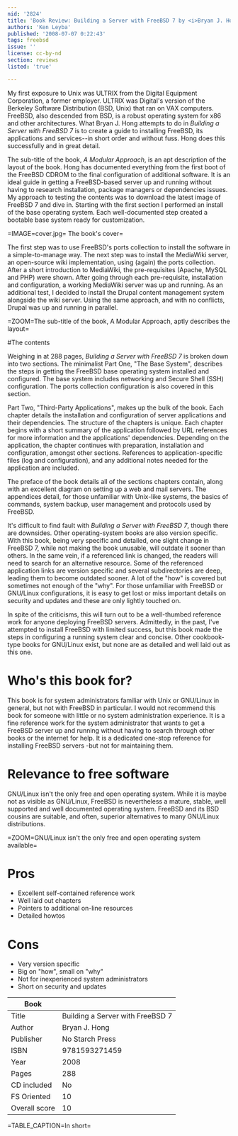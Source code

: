 ```yaml
---
nid: '2824'
title: 'Book Review: Building a Server with FreeBSD 7 by <i>Bryan J. Hong</i>'
authors: 'Ken Leyba'
published: '2008-07-07 0:22:43'
tags: freebsd
issue: ''
license: cc-by-nd
section: reviews
listed: 'true'

---
```

My first exposure to Unix was ULTRIX from the Digital Equipment Corporation, a former employer. ULTRIX was Digital's version of the Berkeley Software Distribution (BSD, Unix) that ran on VAX computers. FreeBSD, also descended from BSD, is a robust operating system for x86 and other architectures.  What Bryan J. Hong attempts to do in _Building a Server with FreeBSD 7_ is to create a guide to installing FreeBSD, its applications and services--in short order and without fuss. Hong does this successfully and in great detail.

<!--break-->

The sub-title of the book, _A Modular Approach_, is an apt description of the layout of the book. Hong has documented everything from the first boot of the FreeBSD CDROM to the final configuration of additional software. It is an ideal guide in getting a FreeBSD-based server up and running without having to research installation, package managers or dependencies issues. My approach to testing the contents was to download the latest image of FreeBSD 7 and dive in. Starting with the first section I performed an install of the base operating system. Each well-documented step created a bootable base system ready for customization.  

=IMAGE=cover.jpg= The book's cover=

The first step was to use FreeBSD's ports collection to install the software in a simple-to-manage way. The next step was to install the MediaWiki server, an open-source wiki implementation, using (again) the ports collection. After a short introduction to MediaWiki, the pre-requisites (Apache, MySQL and PHP) were shown. After going through each pre-requisite, installation and configuration, a working MediaWiki server was up and running. As an additional test, I decided to install the Drupal content management system alongside the wiki server. Using the same approach, and with no conflicts, Drupal was up and running in parallel.

=ZOOM=The sub-title of the book, A Modular Approach, aptly describes the layout=

#The contents

Weighing in at 288 pages, _Building a Server with FreeBSD 7_ is broken down into two sections. The minimalist Part One, "The Base System", describes the steps in getting the FreeBSD base operating system installed and configured. The base system includes networking and Secure Shell (SSH) configuration. The ports collection configuration is also covered in this section.

Part Two, "Third-Party Applications", makes up the bulk of the book. Each chapter details the installation and configuration of server applications and their dependencies. The structure of the chapters is unique. Each chapter begins with a short summary of the application followed by URL references for more information and the applications' dependencies. Depending on the application, the chapter continues with preparation, installation and configuration, amongst other sections. References to application-specific files (log and configuration), and any additional notes needed for the application are included.

The preface of the book details all of the sections chapters contain, along with an excellent diagram on setting up a web and mail servers. The appendices detail, for those unfamiliar with Unix-like systems, the basics of commands, system backup, user management and protocols used by FreeBSD.

It's difficult to find fault with _Building a Server with FreeBSD 7_, though there are downsides. Other operating-system books are also version specific. With this book, being very specific and detailed, one slight change in FreeBSD 7, while not making the book unusable, will outdate it sooner than others. In the same vein, if a referenced link is changed, the readers will need to search for an alternative resource. Some of the referenced application links are version specific and several subdirectories are deep, leading them to become outdated sooner. A lot of the "how" is covered but sometimes not enough of the "why". For those unfamiliar with FreeBSD or GNU/Linux configurations, it is easy to get lost or miss important details on security and updates and these  are only lightly touched on.

In spite of the criticisms, this will turn out to be a well-thumbed reference work for anyone deploying FreeBSD servers. Admittedly, in the past, I've attempted to install FreeBSD with limited success,  but this book made the steps in configuring a running system clear and concise. Other cookbook-type books for GNU/Linux exist, but none are as detailed and well laid out as this one.  

# Who's this book for?

This book is for system administrators familiar with Unix or GNU/Linux in general, but not with FreeBSD in particular. I would not recommend this book for someone with little or no system administration experience. It is a fine reference work for the system administrator that wants to get a FreeBSD server up and running without having to search through other books or the internet for help. It is a dedicated one-stop reference for installing FreeBSD servers -but not for maintaining them.

# Relevance to free software

GNU/Linux isn't the only free and open operating system. While it is maybe not as visible as GNU/Linux, FreeBSD is nevertheless a mature, stable, well supported and well documented operating system.  FreeBSD and its BSD cousins are suitable, and often, superior alternatives to many GNU/Linux distributions.

=ZOOM=GNU/Linux isn't the only free and open operating system available=

# Pros

* Excellent self-contained reference work
* Well laid out chapters
* Pointers to additional on-line resources
* Detailed howtos 

# Cons

* Very version specific
* Big on "how", small on "why"
* Not for inexperienced system administrators
* Short on security and updates

Book          | |
--------------|--------
Title         | Building a Server with FreeBSD 7 |
Author        | Bryan J. Hong |
Publisher     | No Starch Press |
ISBN          | 9781593271459 |
Year          | 2008 |
Pages         | 288 |
CD included   | No |
FS Oriented   | 10 |
Overall score | 10 |

=TABLE_CAPTION=In short=

